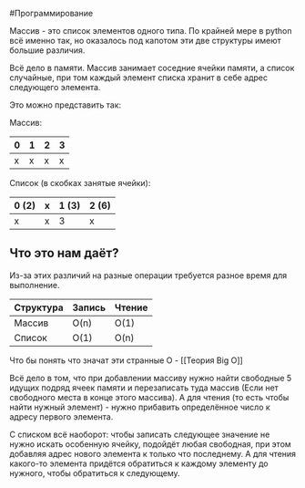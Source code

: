 #Программирование 

Массив - это список элементов одного типа. По крайней мере в python всё именно так, но оказалось под капотом эти две структуры имеют большие различия.

Всё дело в памяти. Массив занимает соседние ячейки памяти, а список случайные, при том каждый элемент списка хранит в себе адрес следующего элемента. 

Это можно представить так:

Массив:

| 0   | 1   | 2   | 3   |
| --- | --- | --- | --- |
| x   | x   | x   | x   |

Список (в скобках занятые ячейки):

| 0 (2) | x   | 1 (3) | 2 (6) |
| ----- | --- | ----- | ----- |
| x     | x   | 3     | x     |

## Что это нам даёт?

Из-за этих различий на разные операции требуется разное время для выполнение. 

| Структура | Запись | Чтение |
| --------- | ------ | ------ |
| Массив    | O(n)   | O(1)   |
| Список    | O(1)   | O(n)   |
Что бы понять что значат эти странные О - [[Теория Big O]]

Всё дело в том, что при добавлении массиву нужно найти свободные 5 идущих подряд ячеек памяти и перезаписать туда массив (Если нет свободного места в конце этого массива). А для чтения (то есть чтобы найти нужный элемент) - нужно прибавить определённое число к адресу первого элемента. 

С списком всё наоборот: чтобы записать следующее значение не нужно искать особенную  ячейку, подойдёт любая свободная, при этом добавляя адрес нового элемента к только что последнему. А для чтения какого-то элемента придётся обратиться к каждому элементу до нужного, чтобы обратиться к следующему. 

